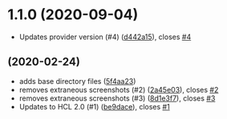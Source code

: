 # 1.1.0 (2020-09-04)

* Updates provider version (#4) ([d442a15](https://github.com/operatehappy/terraform-aws-route53-keybase-domain-proof-records/commit/d442a15)), closes [#4](https://github.com/operatehappy/terraform-aws-route53-keybase-domain-proof-records/issues/4)

##  (2020-02-24)

* adds base directory files ([5f4aa23](https://github.com/operatehappy/terraform-aws-route53-keybase-domain-proof-records/commit/5f4aa23))
* removes extraneous screenshots (#2) ([2a45e03](https://github.com/operatehappy/terraform-aws-route53-keybase-domain-proof-records/commit/2a45e03)), closes [#2](https://github.com/operatehappy/terraform-aws-route53-keybase-domain-proof-records/issues/2)
* removes extraneous screenshots (#3) ([8d1e3f7](https://github.com/operatehappy/terraform-aws-route53-keybase-domain-proof-records/commit/8d1e3f7)), closes [#3](https://github.com/operatehappy/terraform-aws-route53-keybase-domain-proof-records/issues/3)
* Updates to HCL 2.0 (#1) ([be9dace](https://github.com/operatehappy/terraform-aws-route53-keybase-domain-proof-records/commit/be9dace)), closes [#1](https://github.com/operatehappy/terraform-aws-route53-keybase-domain-proof-records/issues/1)
